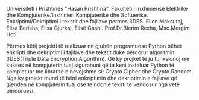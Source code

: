 Universiteti i Prishtinës "Hasan Prishtina".
Fakulteti i Inxhinierisë Elektrike dhe Kompjuterike/Inxhinieri Kompjuterike dhe Softuerike.
Enkriptimi/Dekriptimi i tekstit dhe fajllave permes 3DES.
Elion Maksutaj, Elisa Berisha, Elisa Gjurkaj, Elisë Gashi.
Prof.Dr.Blerim Rexha, Msc.Mergim Hoti.

Përmes këtij projekti të realizuar në gjuhën programuese Python bëhet enkripti dhe dekriptimi i fajllave dhe tekstit duke përdorur algoritmin 3DES(Triple Data Encryption Algorithm). Që ky projket të ju funksionoj me sukses në kompjuterin tuaj sigurohuni që ta keni instaluar Python të kompletuar me libraritë e nevojshme si: Crypto.Cipher dhe Crypto.Random.
Nga ky projekt mund të bëni enkriptimin dhe dekriptimin e fajllave që gjenden në kompjuterin tuaj ose te ndonjë teksti të vendosur nga vetë përdoruesi.
